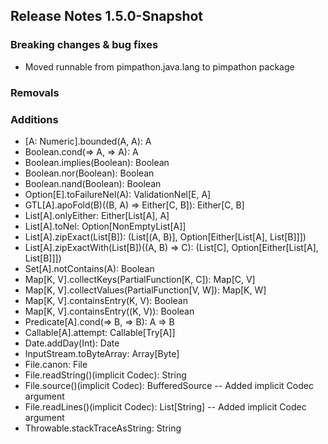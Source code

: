 ## Release Notes 1.5.0-Snapshot

### Breaking changes & bug fixes
+ Moved runnable from pimpathon.java.lang to pimpathon package

### Removals

### Additions
+ [A: Numeric].bounded(A, A): A
+ Boolean.cond(=> A, => A): A
+ Boolean.implies(Boolean): Boolean
+ Boolean.nor(Boolean): Boolean
+ Boolean.nand(Boolean): Boolean
+ Option[E].toFailureNel(A): ValidationNel[E, A]
+ GTL[A].apoFold(B)((B, A) ⇒ Either[C, B]): Either[C, B]
+ List[A].onlyEither: Either[List[A], A]
+ List[A].toNel: Option[NonEmptyList[A]]
+ List[A].zipExact(List[B]): (List[(A, B)], Option[Either[List[A], List[B]]])
+ List[A].zipExactWith(List[B])((A, B) ⇒ C): (List[C], Option[Either[List[A], List[B]]])
+ Set[A].notContains(A): Boolean
+ Map[K, V].collectKeys(PartialFunction[K, C]): Map[C, V]
+ Map[K, V].collectValues(PartialFunction[V, W]): Map[K, W]
+ Map[K, V].containsEntry(K, V): Boolean
+ Map[K, V].containsEntry((K, V)): Boolean
+ Predicate[A].cond(=> B, => B): A => B
+ Callable[A].attempt: Callable[Try[A]]
+ Date.addDay(Int): Date
+ InputStream.toByteArray: Array[Byte]
+ File.canon: File
+ File.readString()(implicit Codec): String
+ File.source()(implicit Codec): BufferedSource  -- Added implicit Codec argument
+ File.readLines()(implicit Codec): List[String] -- Added implicit Codec argument
+ Throwable.stackTraceAsString: String